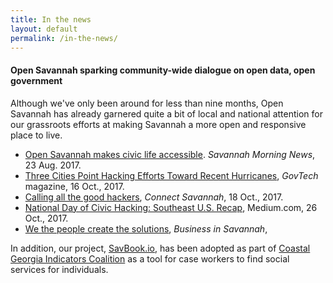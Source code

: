 ```yaml
---
title: In the news
layout: default
permalink: /in-the-news/
---
```


#### Open Savannah sparking community-wide dialogue on open data, open government

Although we've only been around for less than nine months, Open Savannah has already garnered quite a bit of local and national attention for our grassroots efforts at making Savannah a more open and responsive place to live.


+ [Open Savannah makes civic life accessible](http://savannahnow.com/news/column/2017-08-23/papy-open-savannah-makes-civic-life-accessible). *Savannah Morning News*, 23 Aug. 2017. 
+ [Three Cities Point Hacking Efforts Toward Recent Hurricanes](http://www.govtech.com/civic/3-Cities-Point-Hacking-Efforts-toward-Recent-Hurricanes.html), *GovTech* magazine, 16 Oct., 2017.
+ [Calling all the good hackers](https://www.connectsavannah.com/savannah/calling-all-the-good-hackers/Content?oid=5961452), *Connect Savannah*, 18 Oct., 2017.
+ [National Day of Civic Hacking: Southeast U.S. Recap](https://medium.com/@robdotd/national-day-of-civic-hacking-southeast-u-s-recap-29742ca32b20), Medium.com, 26 Oct., 2017.
+ [We the people create the solutions](http://savannahnow.com/news/2017-10-18/papy-we-people-create-solutions), *Business in Savannah*, 

In addition, our project, [SavBook.io](https://savbook.io), has been adopted as part of [Coastal Georgia Indicators Coalition](http://coastalgaindicators.org) as a tool for case workers to find social services for individuals.